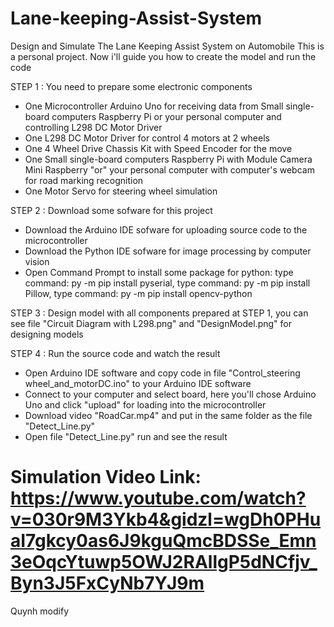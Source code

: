 # Lane-keeping-Assist-System
Design and Simulate The Lane Keeping Assist System on Automobile
This is a personal project. Now i'll guide you how to create the model and run the code

STEP 1 : You need to prepare some electronic components
+ One Microcontroller Arduino Uno for receiving data from Small single-board computers Raspberry Pi or your personal computer and controlling L298 DC Motor Driver
+ One L298 DC Motor Driver for control 4 motors at 2 wheels 
+ One 4 Wheel Drive Chassis Kit with Speed Encoder for the move
+ One Small single-board computers Raspberry Pi with Module Camera Mini Raspberry "or" your personal computer with computer's webcam for road marking recognition
+ One Motor Servo for steering wheel simulation

STEP 2 : Download some sofware for this project
+ Download the Arduino IDE sofware for uploading source code to the microcontroller
+ Download the Python IDE sofware for image processing by computer vision
+ Open Command Prompt to install some package for python: type command: py -m pip install pyserial, type command: py -m pip install Pillow, type command: py -m pip install opencv-python

STEP 3 : Design model with all components prepared at STEP 1, you can see file "Circuit Diagram with L298.png" and "DesignModel.png" for designing models

STEP 4 : Run the source code and watch the result  
+ Open Arduino IDE software and copy code in file "Control_steering wheel_and_motorDC.ino" to your Arduino IDE software
+ Connect to your computer and select board, here you'll chose Arduino Uno and click "upload" for loading into the microcontroller
+ Download video "RoadCar.mp4" and put in the same folder as the file "Detect_Line.py"
+ Open file "Detect_Line.py" run and see the result

# Simulation Video Link: https://www.youtube.com/watch?v=030r9M3Ykb4&gidzl=wgDh0PHuaI7gkcy0as6J9kguQmcBDSSe_Emn3eOqcYtuwp5OWJ2RAllgP5dNCfjv_Byn3J5FxCyNb7YJ9m
Quynh modify
